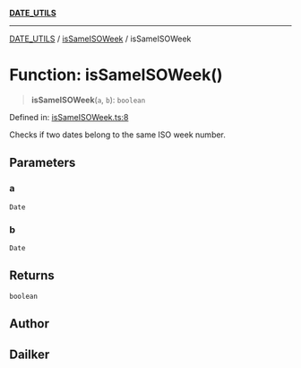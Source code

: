 [**DATE_UTILS**](../../README.md)

***

[DATE_UTILS](../../README.md) / [isSameISOWeek](../README.md) / isSameISOWeek

# Function: isSameISOWeek()

> **isSameISOWeek**(`a`, `b`): `boolean`

Defined in: [isSameISOWeek.ts:8](https://github.com/dailker/everyutil/blob/2c6c8c707de5d4a5d228d272d2d21855929838e2/src/date/isSameISOWeek.ts#L8)

Checks if two dates belong to the same ISO week number.

## Parameters

### a

`Date`

### b

`Date`

## Returns

`boolean`

## Author

## Dailker
